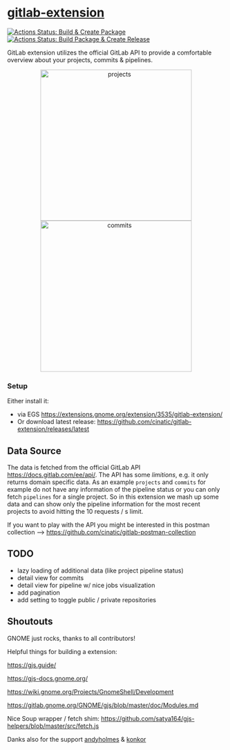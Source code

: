 # [gitlab-extension](https://extensions.gnome.org/extension/3535/gitlab-extension/)
[![Actions Status: Build & Create Package](https://github.com/cinatic/gitlab-extension/workflows/Build%20%26%20Create%20Package/badge.svg)](https://github.com/cinatic/gitlab-extension/actions?query=workflow%3A"Build+&+Create+Package")
[![Actions Status: Build Package & Create Release](https://github.com/cinatic/gitlab-extension/workflows/Build%20Package%20%26%20Create%20Release/badge.svg)](https://github.com/cinatic/gitlab-extension/actions?query=workflow%3A"Build+Package+&+Create+Release")

GitLab extension utilizes the official GitLab API to provide a comfortable overview about your projects, 
commits & pipelines.

<p align="middle">
<img alt="projects" src="https://github.com/cinatic/gitlab-extension/raw/master/images/projects.png" width="350">
<img alt="commits" src="https://github.com/cinatic/gitlab-extension/raw/master/images/commits.png" width="350">
</p>

### Setup
Either install it: 
- via EGS https://extensions.gnome.org/extension/3535/gitlab-extension/
- Or download latest release: https://github.com/cinatic/gitlab-extension/releases/latest

## Data Source
The data is fetched from the official GitLab API https://docs.gitlab.com/ee/api/. 
The API has some *limitions*, e.g. it only returns domain specific data. 
As an example `projects` and `commits` for example do not have any information of the pipeline status or you
can only fetch `pipelines` for a single project. So in this extension we mash up some data and can show only 
the pipeline information for the most recent projects to avoid hitting the 10 requests / s limit.

If you want to play with the API you might be interested in this postman collection --> https://github.com/cinatic/gitlab-postman-collection

## TODO

- lazy loading of additional data (like project pipeline status)
- detail view for commits
- detail view for pipeline w/ nice jobs visualization
- add pagination
- add setting to toggle public / private repositories

## Shoutouts

GNOME just rocks, thanks to all contributors!

Helpful things for building a extension:

https://gjs.guide/

https://gjs-docs.gnome.org/

https://wiki.gnome.org/Projects/GnomeShell/Development

https://gitlab.gnome.org/GNOME/gjs/blob/master/doc/Modules.md

Nice Soup wrapper / fetch shim:
https://github.com/satya164/gjs-helpers/blob/master/src/fetch.js

Danks also for the support [andyholmes](https://github.com/andyholmes) & [konkor](https://github.com/konkor)
